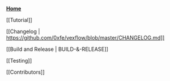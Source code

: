 **[Home](https://github.com/0xfe/vexflow/wiki)**

[[Tutorial]]

[[Changelog | https://github.com/0xfe/vexflow/blob/master/CHANGELOG.md]]

[[Build and Release | BUILD-&-RELEASE]]

[[Testing]]

[[Contributors]]
